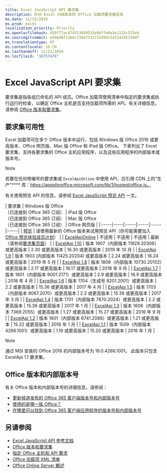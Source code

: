 ```yaml
---
title: Excel JavaScript API 要求集
description: 针对 Excel 内部版本的 Office 加载项要求集信息
ms.date: 11/15/2019
ms.prod: excel
localization_priority: Priority
ms.openlocfilehash: 459f77ac474513699515e9bffe0a3e1115c525eb
ms.sourcegitcommit: e56bd8f1260c73daf33272a30dc5af242452594f
ms.translationtype: HT
ms.contentlocale: zh-CN
ms.lasthandoff: 11/21/2019
ms.locfileid: "38757476"
---
```

# <a name="excel-javascript-api-requirement-sets"></a>Excel JavaScript API 要求集

要求集是指各组已命名的 API 成员。Office 加载项使用清单中指定的要求集或执行运行时检查，以确定 Office 主机是否支持加载项所需的 API。有关详细信息，请参阅 [Office 版本和要求集](/office/dev/add-ins/develop/office-versions-and-requirement-sets)。

## <a name="requirement-set-availability"></a>要求集可用性

Excel 加载项可在多个 Office 版本中运行，包括 Windows 版 Office 2016 或更高版本、Office 网页版、Mac 版 Office 和 iPad 版 Office。 下表列出了 Excel 要求集、支持各要求集的 Office 主机应用程序，以及这些应用程序的内部版本或版本号。

> [!NOTE]
> 若要在任何带编号的要求集或 `ExcelApiOnline` 中使用 API，应引用 CDN 上的“生产”**** 库：https://appsforoffice.microsoft.com/lib/1/hosted/office.js。
>
> 有关使用预览 API 的信息，请参阅 [Excel JavaScript 预览 API](./excel-preview-apis.md) 一文。

|  要求集  |  Windows 版 Office<br>（已连接到 Office 365 订阅）  |  iPad 版 Office<br>（已连接到 Office 365 订阅）  |  Mac 版 Office<br>（已连接到 Office 365 订阅）  | Office 网页版 |
|:-----|-----|:-----|:-----|:-----|:-----|
| [预览](excel-preview-apis.md)  | 请使用最新的 Office 版本来试用预览 API（你可能需要加入 [Office 预览体验成员计划](https://products.office.com/office-insider)） |
| [ExcelApiOnline](excel-api-online-requirement-set.md) | 不适用 | 不适用 | 不适用 | 最新（请参阅[要求集页面](./excel-api-online-requirement-set.md)） |
| [ExcelApi 1.10](excel-api-1-10-requirement-set.md) | 版本 1907（内部版本 11929.20306）或更高版本 | 2.30 或更高版本 | 16.30 或更高版本 | 2019 年 10 月 |
| [ExcelApi 1.9](excel-api-1-9-requirement-set.md)  | 版本 1903 (内部版本 11425.20204) 或更高版本 | 2.24 或更高版本 | 16.24 或更高版本 | 2019 年 5 月 |
| [ExcelApi 1.8](excel-api-1-8-requirement-set.md)  | 版本 1808（内部版本 10730.20102）或更高版本 | 2.17 或更高版本 | 16.17 或更高版本 | 2018 年 9 月 |
| [ExcelApi 1.7](excel-api-1-7-requirement-set.md)  | 版本 1801（内部版本 9001.2171）或更高版本   | 2.9 或更高版本  | 16.9 或更高版本  | 2018 年 4 月 |
| [ExcelApi 1.6](excel-api-1-6-requirement-set.md)  | 版本 1704（生成号 8201.2001）或更高版本   | 2.2 或更高版本  | 15.36 或更高版本 | 2017 年 4 月 |
| [ExcelApi 1.5](excel-api-1-5-requirement-set.md)  | 版本 1703（内部版本 8067.2070）或更高版本   | 2.2 或更高版本  | 15.36 或更高版本 | 2017 年 3 月 |
| [ExcelApi 1.4](excel-api-1-4-requirement-set.md)  | 版本 1701（内部版本 7870.2024）或更高版本   | 2.2 或更高版本  | 15.36 或更高版本 | 2017 年 1 月 |
| [ExcelApi 1.3](excel-api-1-3-requirement-set.md)  | 版本 1608（内部版本 7369.2055）或更高版本   | 1.27 或更高版本 | 15.27 或更高版本 | 2016 年 9 月 |
| [ExcelApi 1.2](excel-api-1-2-requirement-set.md)  | 版本 1601（内部版本 6741.2088）或更高版本   | 1.21 或更高版本 | 15.22 或更高版本 | 2016 年 1 月 |
| [ExcelApi 1.1](excel-api-1-1-requirement-set.md)  | 版本 1509（内部版本 4266.1001）或更高版本   | 1.19 或更高版本 | 15.20 或更高版本 | 2016 年 1 月 |

> [!NOTE]
> 通过 MSI 安装的 Office 2016 的内部版本号为 16.0.4266.1001。 此版本只包含 ExcelApi 1.1 要求集。

## <a name="office-versions-and-build-numbers"></a>Office 版本和内部版本号

有关 Office 版本和内部版本号的详细信息，请参阅：

- [更新频道发布的 Office 365 客户端版本号和内部版本号](https://support.office.com/article/version-and-build-numbers-of-update-channel-releases-ae942449-1fca-4484-898b-a933ea23def7)
- [使用的是哪一版 Office？](https://support.office.com/article/What-version-of-Office-am-I-using-932788b8-a3ce-44bf-bb09-e334518b8b19)
- [在哪里可以找到 Office 365 客户端应用程序的版本号和内部版本号](https://support.office.com/article/version-and-build-numbers-of-update-channel-releases-ae942449-1fca-4484-898b-a933ea23def7)

## <a name="see-also"></a>另请参阅

- [Excel JavaScript API 参考文档](/javascript/api/excel)
- [Office 版本和要求集](/office/dev/add-ins/develop/office-versions-and-requirement-sets)
- [指定 Office 主机和 API 要求](/office/dev/add-ins/develop/specify-office-hosts-and-api-requirements)
- [Office 加载项 XML 清单](/office/dev/add-ins/develop/add-in-manifests)
- [Office Online Server 概述](/officeonlineserver/office-online-server-overview)
